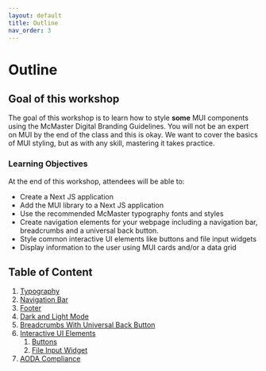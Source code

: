 ```yaml
---
layout: default
title: Outline
nav_order: 3
---
```

# Outline

## Goal of this workshop

The goal of this workshop is to learn how to style **some** MUI components using the McMaster Digital Branding Guidelines. You will not be an expert on MUI by the end of the class and this is okay. We want to cover the basics of MUI styling, but as with any skill, mastering it takes practice.

### Learning Objectives

At the end of this workshop, attendees will be able to:

- Create a Next JS application
- Add the MUI library to a Next JS application
- Use the recommended McMaster typography fonts and styles
- Create navigation elements for your webpage including a navigation bar, breadcrumbs and a universal back button.
- Style common interactive UI elements like buttons and file input widgets
- Display information to the user using MUI cards and/or a data grid

## Table of Content

1. [Typography](typography.md)
2. [Navigation Bar](navigation-bar.md)
3. [Footer](footer.md)
4. [Dark and Light Mode](dark-light-mode.md)
5. [Breadcrumbs With Universal Back Button](breadcrumbs-back.md)
6. [Interactive UI Elements](interactive-ui-elements.md)
	1. [Buttons](interactive-ui-elements.md#buttons)
	2. [File Input Widget](interactive-ui-elements.md#file-input-widget)
7. [AODA Compliance](aoda.md)
